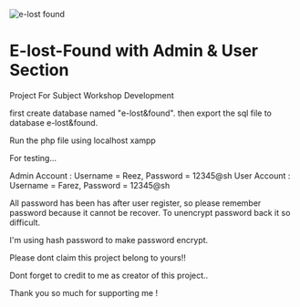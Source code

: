 ![e-lost found](https://user-images.githubusercontent.com/72819306/224063330-7d2b5211-9749-422b-bd18-882e949059af.png)
# E-lost-Found with Admin & User Section
Project For Subject Workshop Development

first create database named "e-lost&found".
then export the sql file to database e-lost&found.

Run the php file using localhost xampp

For testing... 

Admin Account : Username = Reez, Password = 12345@sh
User Account : Username = Farez, Password = 12345@sh

All password has been has after user register, so please remember password because it cannot be recover. 
To unencrypt password back it so difficult.

I'm using hash password to make password encrypt.

Please dont claim this project belong to yours!!

Dont forget to credit to me as creator of this project.. 

Thank you so much for supporting me !
